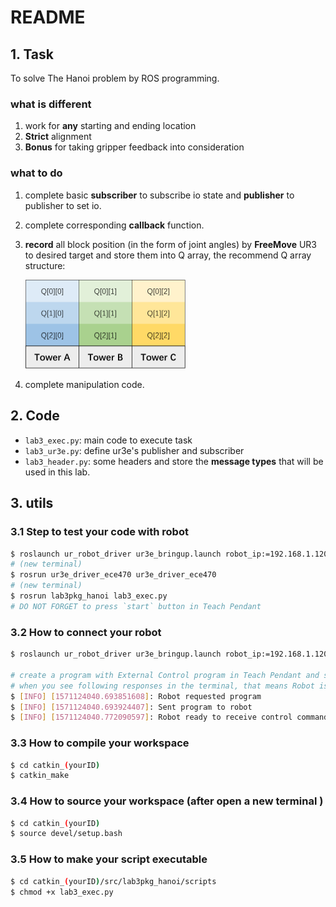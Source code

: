 # README

## 1. Task

To solve The Hanoi problem by ROS programming.

### what is different 

1. work for **any** starting and ending location
2. **Strict** alignment
3. **Bonus** for taking gripper feedback into consideration

### what to do 

1. complete basic **subscriber** to subscribe io state and **publisher** to publisher to set io.

2. complete corresponding **callback** function.

3. **record** all block position (in the form of joint angles) by **FreeMove** UR3 to desired target and store them into Q array, the recommend Q array structure:

    <img src="../../image/lab3_QStructure.png" style="zoom:25%;" />

4. complete manipulation code.

## 2. Code

- `lab3_exec.py`: main code to execute task
- `lab3_ur3e.py`: define ur3e's publisher and subscriber
- `lab3_header.py`: some headers and store the **message types** that will be used in this lab.

## 3. utils

### 3.1 Step to test your code with robot

```bash
$ roslaunch ur_robot_driver ur3e_bringup.launch robot_ip:=192.168.1.120
# (new terminal)
$ rosrun ur3e_driver_ece470 ur3e_driver_ece470
# (new terminal)
$ rosrun lab3pkg_hanoi lab3_exec.py
# DO NOT FORGET to press `start` button in Teach Pendant
```

### 3.2 How to connect your robot

```bash
$ roslaunch ur_robot_driver ur3e_bringup.launch robot_ip:=192.168.1.120

# create a program with External Control program in Teach Pendant and start program after launching the driver.
# when you see following responses in the terminal, that means Robot is ready!
$ [INFO] [1571124040.693851608]: Robot requested program
$ [INFO] [1571124040.693924407]: Sent program to robot
$ [INFO] [1571124040.772090597]: Robot ready to receive control commands.
```

### 3.3 How to compile your workspace

```bash
$ cd catkin_(yourID)
$ catkin_make
```

### 3.4 How to source your workspace (after open a new terminal )

```bash
$ cd catkin_(yourID)
$ source devel/setup.bash
```

### 3.5 How to make your script executable

```bash
$ cd catkin_(yourID)/src/lab3pkg_hanoi/scripts 
$ chmod +x lab3_exec.py
```
